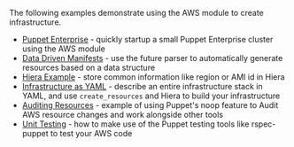 The following examples demonstrate using the AWS module to create
infrastructure.

* [Puppet Enterprise](puppet-enterprise/) - quickly startup a small
  Puppet Enterprise cluster using the AWS module
* [Data Driven Manifests](data-driven-manifests/) - use the future
  parser to automatically generate resources based on a data structure
* [Hiera Example](hiera-example/) - store common information like region
  or AMI id in Hiera
* [Infrastructure as YAML](yaml-infrastructure-definition/) - describe an
  entire infrastructure stack in YAML, and use `create_resources` and
  Hiera to build your infrastructure
* [Auditing Resources](audit-security-groups/) - example of using
  Puppet's noop feature to Audit AWS resource changes and work alongside
  other tools
* [Unit Testing](unit-testing) - how to make use of the Puppet testing
  tools like rspec-puppet to test your AWS code
